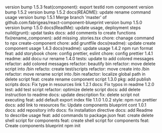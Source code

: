 version bump 1.5.3
feat(component): export testId rom component
version bump 1.5.2
version bump 1.5.2
docs(README): update rename command usage
version bump 1.5.1
Merge branch 'master' of github.com:fabrigeas/react-component-blueprint
version bump 1.5.0
version bump 1.5.0
docs(ReadMe): update usage, deployment steps
nuild(grunt): updat tasks
docs: add comments to create functions
fix(rename_componen): add missing .stories.tsx
chore: chanage command to npx create-component
chore: add gruntfile
docs(readme): update create component usage
1.4.3
docs(readme): update usage
1.4.2
npm run format
feat: add storybook
chore: config prettier, eslint
chore: config prettier
1.4.1
readme: add docu rur rename
1.4.0
tests: update to add colored messages
refactor: add colored messages
refactor: beautify bin
refactor: move delete script into /bin
refacto: create test/scripts
refactor: move create into /bin
refactor: move rename script into /bin
reafactor: localize global path in delete script
feat: create rename component script
1.3.0
pkg: add publish scripts
docs: Fix type in resources link
1.2.1
docs: Fix typos in readme
1.2.0
test: add test script
refactor: optimize delete script
docs: add delete instruction to readme
docs: update description
fix: delete script not executing
feat: add default export index file
1.1.0
1.0.2
style: npm run prettier
docs: add link to resources
fix: Update components blueprint cont
1.0.1
docs: add repository info
docs: fix installation directive
docs: add Readme to describe usage
feat: add commands to package.json
feat: create delete shell script for components
feat: create shell script for components
feat: Create components blueprint
npm init
